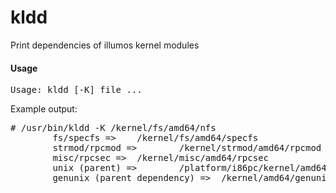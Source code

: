kldd
====

Print dependencies of illumos kernel modules

#### Usage
<pre>
Usage: kldd [-K] file ...
</pre>
Example output:
<pre>
# /usr/bin/kldd -K /kernel/fs/amd64/nfs
        fs/specfs =>    /kernel/fs/amd64/specfs
        strmod/rpcmod =>        /kernel/strmod/amd64/rpcmod
        misc/rpcsec =>  /kernel/misc/amd64/rpcsec
        unix (parent) =>        /platform/i86pc/kernel/amd64/unix
        genunix (parent dependency) =>  /kernel/amd64/genunix
</pre>
